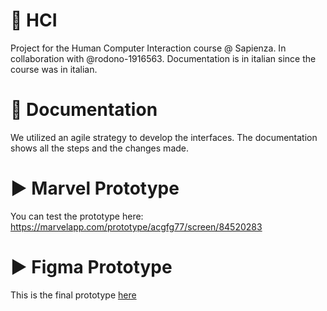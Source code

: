 # 📱 HCI
Project for the  Human Computer Interaction course @ Sapienza. In collaboration with @rodono-1916563. Documentation is in italian since the course was in italian.

# 🧾 Documentation
We utilized an agile strategy to develop the interfaces. The documentation shows all the steps and the changes made.

# ▶️ Marvel Prototype
You can test the prototype here: https://marvelapp.com/prototype/acgfg77/screen/84520283

# ▶️ Figma Prototype 
This is the final prototype [here](https://www.figma.com/proto/OR74fzjkVjva28ZShblOd4/EVENTI%26FORUM?node-id=1045%3A25756&scaling=scale-down&page-id=1045%3A16735&starting-point-node-id=1045%3A25756&show-proto-sidebar=1)
